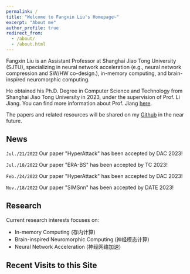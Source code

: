 ```yaml
---
permalink: /
title: "Welcome to Fangxin Liu's Homepage~"
excerpt: "About me"
author_profile: true
redirect_from: 
  - /about/
  - /about.html
---
```


Fangxin Liu is an Assistant Professor at Shanghai Jiao Tong University (SJTU), specializing in neural network acceleration (e.g., neural network compression and SW/HW co-design.), in-memory computing, and brain-inspired neuromorphic computing.

He obtained his Ph.D. Degree in Computer Science and Technology from Shanghai Jiao Tong University in 2023, under the supervision of Prof. Li Jiang. You can find more information about Prof. Jiang [here](https://cs.sjtu.edu.cn/~jiangli//).

The papers and related resources will be shared on my [Github](https://github.com/MXHX7199) in the near future.

News
-----------
`Jul./21/2022` Our paper "HyperAttack" has been accepted by DAC 2023!

`Jul./18/2022` Our paper "ERA-BS" has been accepted by TC 2023!

`Feb./24/2022` Our paper "HyperAttack" has been accepted by DAC 2023!

`Nov./18/2022` Our paper "SIMSnn" has been accepted by DATE 2023!

Research
-----------
Current research interests focuses on:

- In-memory Computing (存内计算)
- Brain-inspired Neuromorphic Computing (神经模态计算)
- Neural Network Acceleration (神经网络加速)

Recent Visits to this Site
-----------

<script type='text/javascript' id='clustrmaps' src='//cdn.clustrmaps.com/map_v2.js?cl=ffffff&w=300&t=tt&d=sNUIIgL1WU3gnVp7Lq7JpnhV-2YGPzHk9c4NSyeNuIc&co=4c98ce'></script>
